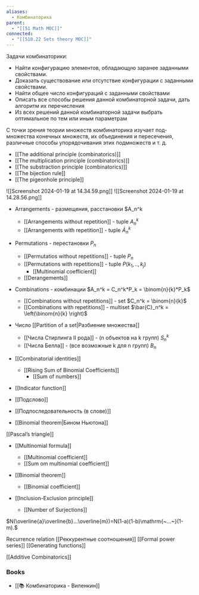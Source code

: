 ```yaml
---
aliases:
  - Комбинаторика
parent:
  - "[[51 Math MOC]]"
connected:
  - "[[510.22 Sets theory MOC]]"
---
```

Задачи комбинаторики:
- Найти конфигурацию элементов, обладающую заранее заданными свойствами.
- Доказать существование или отсутствие конфигурации с заданными свойствами.
- Найти общее число конфигураций с заданными свойст­вами
- Описать все способы решения данной комбинаторной задачи, дать алгоритм их перечисления
- Из всех решений данной комбинаторной задачи выбрать оптимальное по тем или иным параметрам

С точки зрения теории множеств комбинаторика изучает под­ множества конечных множеств, их объединения и пересечения, различные способы упорядочивания этих подмножеств и т. д.

- [[The additional principle (combinatorics)]]
- [[The multiplication principle (combinatorics)]]
- [[The substraction principle (combinatorics)]]
- [[The bijection rule]] 
- [[The pigeonhole principle]]

![[Screenshot 2024-01-19 at 14.34.59.png]]
![[Screenshot 2024-01-19 at 14.28.56.png]]


- Arrangements - размещения, расстановки $A_n^k
	- [[Arrangements without repetition]] - tuple $A_n^k$
	- [[Arrangements with repetition]] - tuple $\bar{A}_n^k$
- Permutations - перестановки $P_n$
	- [[Permutatios without repetitions]] - tuple $P_n$
	- [[Permutations with repetitions]] - tuple $P(k_1,..,k_j)$
        - [[Multinomial coefficient]]
	- [[Derangements]] 
- Combinations - комбинации $A_n^k = C_n^k*P_k = \binom{n}{k}*P_k$
	- [[Combinations without repetitions]] - set $C_n^k = \binom{n}{k}$
	- [[Combinations with repetitions]] - multiset  $\bar{C}_n^k = \left(\binom{n}{k} \right)$
- Число [[Partition of a set|Разбиение множества]] 
	- [[Числа Стирлинга II рода]] - (n объектов на k групп) $S_n^k$
	- [[Числа Белла]] - (все возможные k для n групп) $B_n$

- [[Combinatorial identities]]
	- [[Rising Sum of Binomial Coefficients]]
        - [[Sum of numbers]]

- [[Indicator function]]

- [[Подслово]]
- [[Подпоследовательность (в слове)]]

- [[Binomial theorem|Бином Ньютона]]




[[Pascal’s triangle]]

- [[Multinomial formula]]
	- [[Multinomial coefficient]]
	- [[Sum om multinomial coefficient]]
- [[Binomial theorem]] 
	- [[Binomial coefficient]]

- [[Inclusion-Exclusion principle]]
	- [[Number of Surjections]]


$N(\overline{a}\overline{b}...\overline{m})=N(1-a)(1-b)\mathrm{~...~}(1-m).$

Recurrence relation
[[Реккурентные соотношения]]
[[Formal power series]]
[[Generating functions]]


[[Additive Combinatorics]]


### Books
- [[📚 Комбинаторика - Виленкин]]








